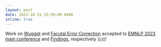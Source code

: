 ```yaml
---
layout: post
date: 2023-10-31 15:59:00-0400
inline: true
---
```


Work on [Wuggpt](https://aclanthology.org/2023.emnlp-main.401.pdf) and [Facutal Error Correction](https://aclanthology.org/2023.findings-emnlp.451.pdf) accepted to [EMNLP 2023 main conference](https://2023.emnlp.org/program/accepted_main_conference/) and [Findings](https://2023.emnlp.org/program/accepted_findings/), respectively :singapore:!